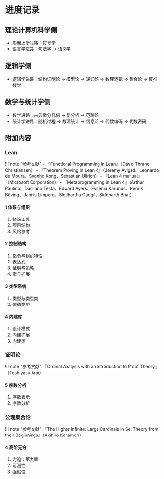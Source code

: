 # 进度记录

## 理论计算机科学侧
- 形而上学进路：符号学
- 语言学进路：句法学 → 语义学

## 逻辑学侧
- 逻辑学进路：结构证明论 → 模型论 → 递归论 → 数理逻辑 → 集合论 → 反推数学

## 数学与统计学侧
- 数学进路：古典微分几何 → 复分析 → 范畴论
- 统计学进路：随机过程 → 数理统计 → 信息论 → 代数编码 → 代数密码

## 附加内容
### Lean

!!! note "参考文献"
    - 『Functional Programming in Lean』（David Thrane Christiansen）
    - 『Theorem Proving in Lean 4』（Jeremy Avigad、Leonardo de Moura、Soonho Kong、Sebastian Ullrich）
    - 『Lean 4 manual』（Microsoft Corporation）
    - 『Metaprogramming in Lean 4』（Arthur Paulino、Damiano Testa、Edward Ayers、Evgenia Karunus、Henrik Böving、Jannis Limperg、Siddhartha Gadgil、Siddharth Bhat）

#### 1 体系与组织
1. 终端工具
2. 项目结构
3. 风格参考

#### 2 控制结构
1. 指令与组织特性
2. 表达式
3. 证明与策略
4. 宏与扩展

#### 3 类型系统
1. 类型与类型类
2. 依值类型

#### 4 内建库
1. 设计模式
2. 内建扩展
3. 内建类

### 证明论

!!! note "参考文献"
    『Ordinal Analysis with an Introduction to Proof Theory』（Toshiyasu Arai）

#### 5 序数分析
1. 序数表示
2. 序数分析

### 公理集合论

!!! note "参考文献"
    『The Higher Infinite: Large Cardinals in Set Theory from their Beginnings』（Akihiro Kanamori）

#### 4 高阶无穷
1. 力迫：第九章
2. 可测性
3. 强假设
